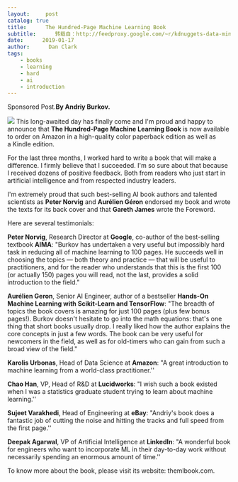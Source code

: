 ```yaml
---
layout:     post
catalog: true
title:      The Hundred-Page Machine Learning Book
subtitle:      转载自：http://feedproxy.google.com/~r/kdnuggets-data-mining-analytics/~3/PtHJJMKrOp8/hundred-page-machine-learning-book.html
date:      2019-01-17
author:      Dan Clark
tags:
    - books
    - learning
    - hard
    - ai
    - introduction
---
```


Sponsored Post.**By Andriy Burkov.**

![](http://feedproxy.google.com/images/burkov-100p-machine-learning-book-640.jpg)
This long-awaited day has finally come and I'm proud and happy to announce that **The Hundred-Page Machine Learning Book** is now available to order on Amazon in a high-quality color paperback edition as well as a Kindle edition.

For the last three months, I worked hard to write a book that will make a difference. I firmly believe that I succeeded. I'm so sure about that because I received dozens of positive feedback. Both from readers who just start in artificial intelligence and from respected industry leaders.

I'm extremely proud that such best-selling AI book authors and talented scientists as **Peter Norvig** and **Aurélien Géron** endorsed my book and wrote the texts for its back cover and that **Gareth James** wrote the Foreword.

Here are several testimonials:

**Peter Norvig**, Research Director at **Google**, co-author of the best-selling textbook **AIMA**: "Burkov has undertaken a very useful but impossibly hard task in reducing all of machine learning to 100 pages. He succeeds well in choosing the topics — both theory and practice — that will be useful to practitioners, and for the reader who understands that this is the first 100 (or actually 150) pages you will read, not the last, provides a solid introduction to the field."

**Aurélien Geron**, Senior AI Engineer, author of a bestseller **Hands-On Machine Learning with Scikit-Learn and TensorFlow**: "The breadth of topics the book covers is amazing for just 100 pages (plus few bonus pages!). Burkov doesn't hesitate to go into the math equations: that's one thing that short books usually drop. I really liked how the author explains the core concepts in just a few words. The book can be very useful for newcomers in the field, as well as for old-timers who can gain from such a broad view of the field."

**Karolis Urbonas**, Head of Data Science at **Amazon**: "A great introduction to machine learning from a world-class practitioner.''

**Chao Han**, VP, Head of R&D at **Lucidworks**: "I wish such a book existed when I was a statistics graduate student trying to learn about machine learning.''

**Sujeet Varakhedi**, Head of Engineering at **eBay**: "Andriy's book does a fantastic job of cutting the noise and hitting the tracks and full speed from the first page.''

**Deepak Agarwal**, VP of Artificial Intelligence at **LinkedIn**: "A wonderful book for engineers who want to incorporate ML in their day-to-day work without necessarily spending an enormous amount of time.''

To know more about the book, please visit its website: themlbook.com.
